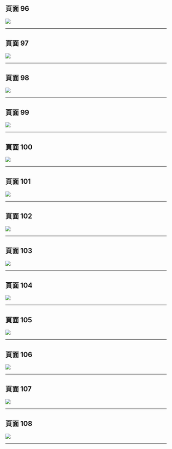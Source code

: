 

## 頁面 96
![](../images/google-retail-ux-playbook-96.png)


---

## 頁面 97
![](../images/google-retail-ux-playbook-97.png)


---

## 頁面 98
![](../images/google-retail-ux-playbook-98.png)


---

## 頁面 99
![](../images/google-retail-ux-playbook-99.png)


---

## 頁面 100
![](../images/google-retail-ux-playbook-100.png)


---

## 頁面 101
![](../images/google-retail-ux-playbook-101.png)


---

## 頁面 102
![](../images/google-retail-ux-playbook-102.png)


---

## 頁面 103
![](../images/google-retail-ux-playbook-103.png)


---

## 頁面 104
![](../images/google-retail-ux-playbook-104.png)


---

## 頁面 105
![](../images/google-retail-ux-playbook-105.png)


---

## 頁面 106
![](../images/google-retail-ux-playbook-106.png)


---

## 頁面 107
![](../images/google-retail-ux-playbook-107.png)


---

## 頁面 108
![](../images/google-retail-ux-playbook-108.png)


---
